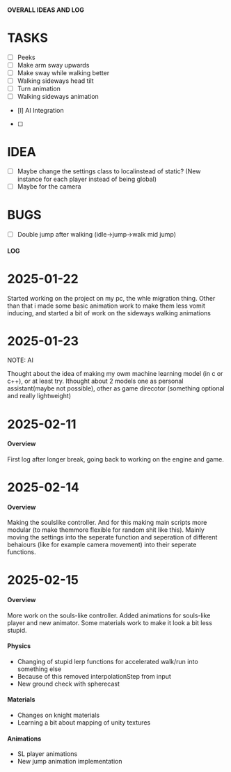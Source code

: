#### OVERALL IDEAS AND LOG

# TASKS
- [ ] Peeks
- [ ] Make arm sway upwards
- [ ] Make sway while walking better 
- [ ] Walking sideways head tilt
- [ ] Turn animation
- [ ] Walking sideways animation
- [l] AI Integration
- [ ] 

# IDEA
- [ ] Maybe change the settings class to localinstead of static? (New instance for each player instead of being global)
- [ ] Maybe for the camera

# BUGS
- [ ] Double jump after walking (idle->jump->walk mid jump)  

#### LOG

# 2025-01-22
Started working on the project on my pc, the whle migration thing. Other than that i made some basic animation work to make them less vomit inducing, and started a bit of work on the sideways walking animations

# 2025-01-23
NOTE: AI

Thought about the idea of making my owm machine learning model (in c or c++), or at least try. Ithought about 2 models one as personal assistant(maybe not possible), other as game direcotor (something optional and really lightweight)

# 2025-02-11

#### Overview
First log after longer break, going back to working on the engine and game.

# 2025-02-14

#### Overview
Making the soulslike controller. And for this making main scripts more modular (to make themmore flexible for random shit like this). Mainly moving the settings into the seperate function and seperation of different behaiours (like for example camera movement) into their seperate functions.

# 2025-02-15

#### Overview
More work on the souls-like controller. Added animations for souls-like player and new animator. Some materials work to make it look a bit less stupid.

#### Physics
- Changing of stupid lerp functions for accelerated walk/run into something else
- Because of this removed interpolationStep from input
- New ground check with spherecast

#### Materials
- Changes on knight materials 
- Learning a bit about mapping of unity textures

#### Animations
- SL player animations
- New jump animation implementation
